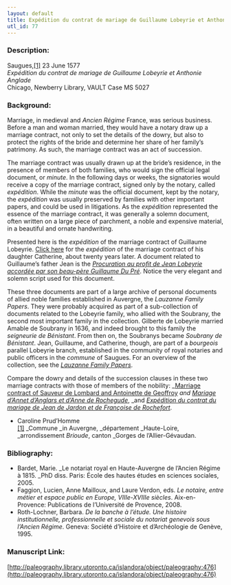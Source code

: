 ```yaml
---
layout: default
title: Expédition du contrat de mariage de Guillaume Lobeyrie et Anthonie Anglade
utl_id: 77
---
```


### Description:

Saugues,<a id="_ftnref1">[[1]](#_ftn1)</a> 23 June 1577<br>
_Expédition du contrat de mariage de Guillaume Lobeyrie et Anthonie Anglade_<br>
Chicago, Newberry Library, VAULT Case MS 5027

### Background:

Marriage, in medieval and _Ancien Régime_ France, was serious business. Before a man and woman married, they would have a notary draw up a marriage contract, not only to set the details of the dowry, but also to protect the rights of the bride and determine her share of her family’s patrimony. As such, the marriage contract was an act of succession.

The marriage contract was usually drawn up at the bride’s residence, in the presence of members of both families, who would sign the official legal document, or _minute_. In the following days or weeks, the signatories would receive a copy of the marriage contract, signed only by the notary, called _expédition_. While the _minute_ was the official document, kept by the notary, the _expédition_ was usually preserved by families with other important papers, and could be used in litigations. As the _expédition_ represented the essence of the marriage contract, it was generally a solemn document, often written on a large piece of parchment, a noble and expensive material, in a beautiful and ornate handwriting.

Presented here is the _expédition_ of the marriage contract of Guillaume Lobeyrie. [Click here](https://paleography.library.utoronto.ca/islandora/object/paleography%3A483#548a9119-d9ec-42ea-938f-ee83d6c58816) for the _expédition_ of the marriage contract of his daughter Catherine, about twenty years later. A document related to Guillaume’s father Jean is the [_Procuration au profit de Jean Lobeyrie accordée par son beau-père Guillaume Du Pré_](https://paleography.library.utoronto.ca/islandora/object/paleography%3A499#150c2ea9-6770-4f22-9478-d771e4f006c0). Notice the very elegant and solemn script used for this document.

These three documents are part of a large archive of personal documents of allied noble families established in Auvergne, the _Lauzanne Family Papers_. They were probably acquired as part of a sub-collection of documents related to the Lobeyrie family, who allied with the Soubrany, the second most important family in the collection. Gilberte de Lobeyrie married Amable de Soubrany in 1636, and indeed brought to this family the _seigneurie de Bénistant_. From then on, the Soubranys became _Soubrany de Bénistant_. Jean, Guillaume, and Catherine, though, are part of a _bourgeois_ parallel Lobeyrie branch, established in the community of royal notaries and public officers in the _commune_ of Saugues. For an overview of the collection, see the _<a href="http://newberry.org/lauzanne-family-papers">Lauzanne Family Papers</a>_.

Compare the dowry and details of the succession clauses in these two marriage contracts with those of members of the nobility: _[Marriage contract of Sauveur de Lombard and Antoinette de Geoffroy](https://paleography.library.utoronto.ca/islandora/object/paleography%3A464#b08acd2b-925e-4386-9375-df5790337bce) _and [_Mariage d’Annet d’Anglars et d’Anne de Rochegude_](https://paleography.library.utoronto.ca/islandora/object/paleography:487#ee1d4f62-d324-45e4-b528-d23c2d008917)_, _and [_Expédition du contrat du mariage de Jean de Jardon et de Françoise de Rochefort_](https://paleography.library.utoronto.ca/islandora/object/paleography%3A484#52b4dfe1-d5f3-487c-9d00-866b691aed6b).

- Caroline Prud’Homme<br>
<a id="_ftn1">[[1]](#_ftnref1)</a> _Commune _in Auvergne, _département _Haute-Loire, _arrondissement _Brioude_, canton _Gorges de l’Allier-Gévaudan.

### Bibliography:

- Bardet, Marie. _Le notariat royal en Haute-Auvergne de l’Ancien Régime à 1815. _PhD diss. Paris: École des hautes études en sciences sociales, 2005.
- Faggion, Lucien, Anne Mailloux, and Laure Verdon, eds. _Le notaire, entre métier et espace public en Europe, VIIIe-XVIIIe siècles_. Aix-en-Provence: Publications de l’Université de Provence, 2008.
- Roth-Lochner, Barbara. _De la banche à l’étude. Une histoire institutionnelle, professionnelle et sociale du notariat genevois sous l’Ancien Régime_. Geneva: Société d’Histoire et d’Archéologie de Genève, 1995.

### Manuscript Link:

[http://paleography.library.utoronto.ca/islandora/object/paleography:476](http://paleography.library.utoronto.ca/islandora/object/paleography:476)
